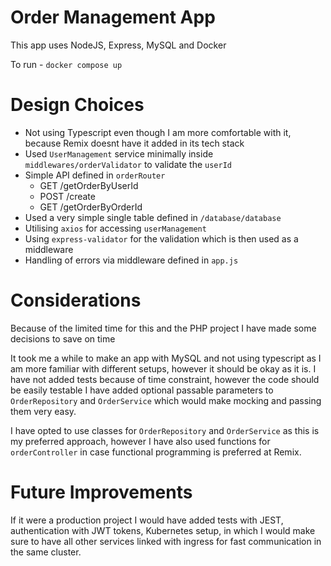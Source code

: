 # Order Management App

This app uses NodeJS, Express, MySQL and Docker

To run - `docker compose up`

# Design Choices
- Not using Typescript even though I am more comfortable with it, because Remix doesnt have it added in its tech stack
- Used `UserManagement` service minimally inside `middlewares/orderValidator` to validate the `userId`
- Simple API defined in `orderRouter`
  - GET /getOrderByUserId
  - POST /create
  - GET /getOrderByOrderId
- Used a very simple single table defined in `/database/database`
- Utilising `axios` for accessing `userManagement`
- Using `express-validator` for the validation which is then used as a middleware
- Handling of errors via middleware defined in `app.js`

# Considerations

Because of the limited time for this and the PHP project I have made some decisions to save on time

It took me a while to make an app with MySQL and not using typescript as I am more familiar with different setups,
however it should be okay as it is. I have not added tests because of time constraint, however the code should be easily testable
I have added optional passable parameters to `OrderRepository` and `OrderService` which would make mocking and passing them very easy.

I have opted to use classes for `OrderRepository` and `OrderService` as this is my preferred approach, however I have also used functions for `orderController` in case
functional programming is preferred at Remix.

# Future Improvements

If it were a production project I would have added tests with JEST, authentication with JWT tokens, Kubernetes setup, in which
I would make sure to have all other services linked with ingress for fast communication in the same cluster.



